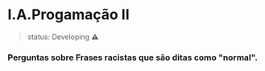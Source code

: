<h1>I.A.Progamação II</h1>

> status: Developing ⚠️ 

### Perguntas sobre Frases racistas que são ditas como "normal".
